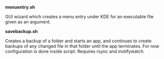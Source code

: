 **menuentry.sh**

GUI wizard which creates a menu entry under KDE for an executable file given as an argument.

**savebackup.sh**

Creates a backup of a folder and starts an app, and continues to create backups of any changed file in that folder until the app terminates.
For now configuration is done inside script. Requires rsync and inotifywatch.
